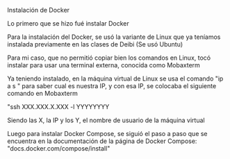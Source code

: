 Instalación de Docker 

Lo primero que se hizo fué instalar Docker

Para la instalación del Docker, se usó la variante de Linux que ya teníamos instalada previamente
en las clases de Deibi (Se usó Ubuntu)

Para mi caso, que no permitió copiar bien los comandos en Linux, tocó instalar para usar una 
terminal externa, conocida como Mobaxterm


Ya teniendo instalado, en la máquina virtual de Linux se usa el comando "ip a s " para saber
cual es nuestra IP, y con esa IP, se colocaba el siguiente comando en Mobaxterm

"ssh XXX.XXX.X.XXX -l YYYYYYYY

Siendo las X, la IP y los Y, el nombre de usuario de la máquina virtual


Luego para instalar Docker Compose, se siguió el paso a paso que se encuentra en la documentación
de la página de Docker Compose: "docs.docker.com/compose/install"



